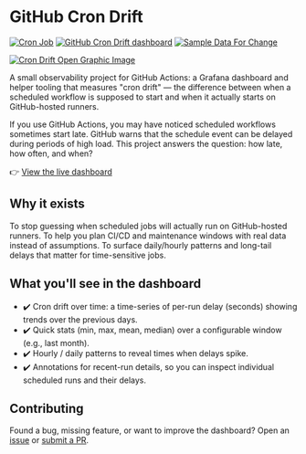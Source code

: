 # GitHub Cron Drift

[![Cron Job](https://github.com/lowlydba/cron-drift/actions/workflows/cron.yml/badge.svg)](https://github.com/lowlydba/cron-drift/actions/workflows/cron.yml)
[![GitHub Cron Drift dashboard](https://img.shields.io/badge/Grafana-GitHub%20Cron%20Drift-orange?logo=grafana&style=flat)](https://lowlysre.grafana.net/public-dashboards/66e12b0c83214d88ab4040521de1e874)
[![Sample Data For Change](https://img.shields.io/badge/Sample%20Data%20For%20Change-%E2%9D%A4-red)](https://sampledataforchange.github.io/)

[![Cron Drift Open Graphic Image](https://github.com/user-attachments/assets/4c9081bf-5284-4f84-afc0-f88e858946cc)][dashboard]

A small observability project for GitHub Actions: a Grafana dashboard and helper tooling that measures "cron drift" — the difference between when a scheduled workflow is supposed to start and when it actually starts on GitHub-hosted runners.

If you use GitHub Actions, you may have noticed scheduled workflows sometimes start late. GitHub warns that the schedule event can be delayed during periods of high load. This project answers the question: how late, how often, and when?

👉 [View the live dashboard][dashboard]

## Why it exists

To stop guessing when scheduled jobs will actually run on GitHub-hosted runners. To help you plan CI/CD and maintenance windows with real data instead of assumptions. To surface daily/hourly patterns and long-tail delays that matter for time-sensitive jobs.

## What you'll see in the dashboard

- ✔️ Cron drift over time: a time-series of per-run delay (seconds) showing trends over the previous days.
- ✔️ Quick stats (min, max, mean, median) over a configurable window (e.g., last month).
- ✔️ Hourly / daily patterns to reveal times when delays spike.
- ✔️ Annotations for recent-run details, so you can inspect individual scheduled runs and their delays.

## Contributing

Found a bug, missing feature, or want to improve the dashboard? Open an [issue](https://github.com/lowlydba/cron-drift/issues) or [submit a PR](https://github.com/lowlydba/cron-drift/pulls).

[dashboard]: https://lowlysre.grafana.net/public-dashboards/66e12b0c83214d88ab4040521de1e874
